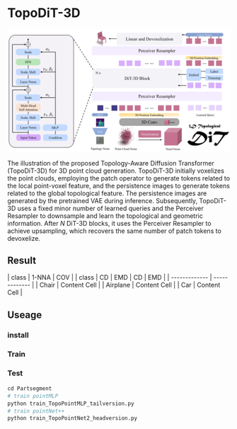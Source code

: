 # TopoDiT-3D
![TopoDiT-3D](https://github.com/Zechao-Guan/TopoDiT-3D/blob/main/figures/TopoDiT-3D-architecture.jpg)

The illustration of the proposed Topology-Aware Diffusion Transformer (TopoDiT-3D) for 3D point cloud generation. TopoDiT-3D initially voxelizes the point clouds, employing the patch operator to generate tokens related to the local point-voxel feature, and the persistence images to generate tokens related to the global topological feature. The persistence images are generated by the pretrained VAE during inference. Subsequently, TopoDiT-3D uses a fixed minor number of learned queries and the Perceiver Resampler to downsample and learn the topological and geometric information. After $N$ DiT-3D blocks, it uses the Perceiver Resampler to achieve upsampling, which recovers the same number of patch tokens to devoxelize.

## Result
| class  | 1-NNA | COV |
| class  | CD | EMD | CD | EMD |
| ------------- | ------------- |
| Chair  | Content Cell  |
| Airplane  | Content Cell  |
| Car  | Content Cell  |

## Useage
### install

### Train


### Test
```python
cd Partsegment
# train pointMLP
python train_TopoPointMLP_tailversion.py
# train pointNet++
python train_TopoPointNet2_headversion.py
```
